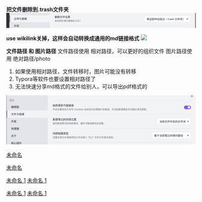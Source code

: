 **把文件删除到.trash文件夹**
![Pasted image 20220926100655](../photo/Pasted%20image%2020220926100655.png)

**use wikilink关掉，这样会自动转换成通用的md链接格式**
![](Pasted%20image%2020220926100913.png)

**文件路径 和 图片路径**
文件路径使用 相对路径，可以更好的组织文件
图片路径使用 绝对路径/photo
1. 如果使用相对路径，文件转移时，图片可能没有转移
2. Typora等软件也要设置相对路径了
3. 无法快速分享md格式的文件给别人，可以导出pdf格式的

![](../photo/Pasted%20image%2020220926113639.png)


[未命名](../Users/未命名.md)

[未命名](../test/未命名.md)

[未命名 1](../Users/未命名%201.md)
[未命名 1](../test/未命名%201.md)


[未命名 1](test/未命名%201.md)
[未命名 1](Users/未命名%201.md)